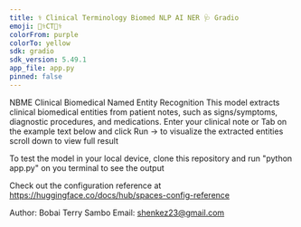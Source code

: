 ```yaml
---
title: ⚕️ Clinical Terminology Biomed NLP AI NER 🩺 Gradio
emoji: 👩‍⚕️CT👩‍⚕️
colorFrom: purple
colorTo: yellow
sdk: gradio
sdk_version: 5.49.1
app_file: app.py
pinned: false
---
```


NBME Clinical Biomedical Named Entity Recognition
This model extracts clinical biomedical entities from patient notes, such as signs/symptoms, diagnostic procedures, and medications. Enter your clinical note or Tab on the example text below and click Run → to visualize the extracted entities scroll down to view full result

To test the model in your local device, clone this repository and run "python app.py" on you terminal to see the output

Check out the configuration reference at https://huggingface.co/docs/hub/spaces-config-reference

Author: Bobai Terry Sambo
Email: shenkez23@gmail.com
